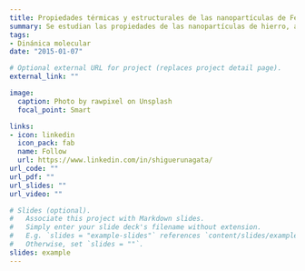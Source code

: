 ```yaml
---
title: Propiedades térmicas y estructurales de las nanopartículas de Fe, Al y nanoaleaciones de Fe-Al  
summary: Se estudian las propiedades de las nanopartículas de hierro, aluminio y su aleación en procesos de calentamiento y enfriamiento.
tags:
- Dinánica molecular
date: "2015-01-07"

# Optional external URL for project (replaces project detail page).
external_link: ""

image:
  caption: Photo by rawpixel on Unsplash
  focal_point: Smart

links:
- icon: linkedin
  icon_pack: fab
  name: Follow
  url: https://www.linkedin.com/in/shiguerunagata/
url_code: ""
url_pdf: ""
url_slides: ""
url_video: ""

# Slides (optional).
#   Associate this project with Markdown slides.
#   Simply enter your slide deck's filename without extension.
#   E.g. `slides = "example-slides"` references `content/slides/example-slides.md`.
#   Otherwise, set `slides = ""`.
slides: example
---
```

